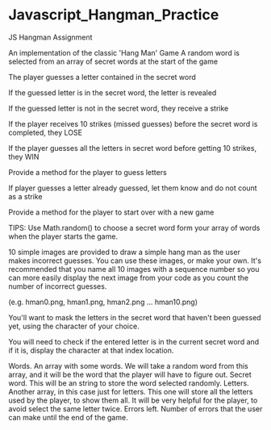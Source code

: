 # Javascript_Hangman_Practice
JS Hangman Assignment 


An implementation of the classic 'Hang Man' Game
A random word is selected from an array of secret words at the start of the game

The player guesses a letter contained in the secret word

If the guessed letter is in the secret word, the letter is revealed

If the guessed letter is not in the secret word, they receive a strike

If the player receives 10 strikes (missed guesses) before the secret word is completed, they LOSE

If the player guesses all the letters in secret word before getting 10 strikes, they WIN

Provide a method for the player to guess letters

If player guesses a letter already guessed, let them know and do not count as a strike

Provide a method for the player to start over with a new game




TIPS:
Use Math.random() to choose a secret word form your array of words when the player starts the game.

10 simple images are provided to draw a simple hang man as the user makes incorrect guesses. You can use these images, or make your own. It's recommended that you name all 10 images with a sequence number so you can more easily display the next image from your code as you count the number of incorrect guesses.

(e.g. hman0.png, hman1.png, hman2.png ... hman10.png)

You'll want to mask the letters in the secret word that haven't been guessed yet, using the character of your choice.

You will need to check if the entered letter is in the current secret word and if it is, display the character at that index location.


Words. An array with some words. We will take a random word from this array, and it will be the word that the player will have to figure out.
Secret word. This will be an string to store the word selected randomly.
Letters. Another array, in this case just for letters. This one will store all the letters used by the player, to show them all. It will be very helpful for the player, to avoid select the same letter twice.
Errors left. Number of errors that the user can make until the end of the game.

